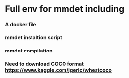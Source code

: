 # Full env for mmdet including 
### A docker file 
### mmdet instaltion script 
### mmdet compilation 
### Need to download COCO format https://www.kaggle.com/jqeric/wheatcoco 
